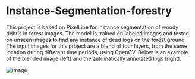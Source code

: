# Instance-Segmentation-forestry

This project is based on PixelLibe for instance segmentation of woody debris in forest images. The model is trained on labeled images and tested on unseen images to find any instance of dead logs on the forest ground. The input images for this project are a blend of four layers, from the same location during different time periods, using OpenCV. Below is an example of the blended image (left) and the automatically annotated logs (right). 

![image](https://user-images.githubusercontent.com/34719495/119857439-90ba9c80-bee1-11eb-9e0c-511287c15c6c.png)
